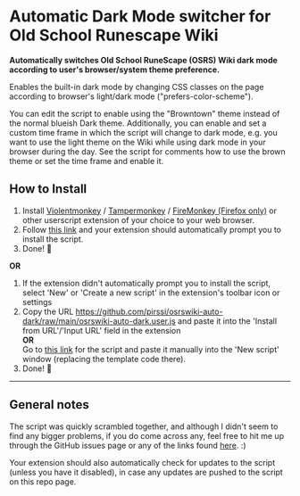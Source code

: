 # Automatic Dark Mode switcher for Old School Runescape Wiki

**Automatically switches Old School RuneScape (OSRS) Wiki dark mode according to user's browser/system theme preference.**

Enables the built-in dark mode by changing CSS classes on the page according to browser's light/dark mode ("prefers-color-scheme").

You can edit the script to enable using the "Browntown" theme instead of the normal blueish Dark theme. Additionally, you can enable and set a custom time frame in which the script will change to dark mode, e.g. you want to use the light theme on the Wiki while using dark mode in your browser during the day. See the script for comments how to use the brown theme or set the time frame and enable it.

## How to Install

1. Install
   [Violentmonkey](https://violentmonkey.github.io/) / [Tampermonkey](https://www.tampermonkey.net/) / [FireMonkey (Firefox only)](https://addons.mozilla.org/en-US/firefox/addon/firemonkey/) or other userscript extension of your choice to your web browser.
2. Follow [this link](https://github.com/pirssi/osrswiki-auto-dark/raw/main/osrswiki-auto-dark.user.js) and your extension should automatically prompt you to install the script.
3. Done! 🎉

**OR**

1. If the extension didn't automatically prompt you to install the script, select 'New' or 'Create a new script' in the extension's toolbar icon or settings
2. Copy the URL https://github.com/pirssi/osrswiki-auto-dark/raw/main/osrswiki-auto-dark.user.js and paste it into the 'Install from URL'/'Input URL' field in the extension  
    **OR**  
   Go to [this link](https://github.com/pirssi/osrswiki-auto-dark/raw/main/osrswiki-auto-dark.user.js) for the script and paste it manually into the 'New script' window (replacing the template code there).
3. Done! 🎉

---

## General notes

The script was quickly scrambled together, and although I didn't seem to find any bigger problems, if you do come across any, feel free to hit me up through the GitHub issues page or any of the links found [here](https://pirss.in/). :)

Your extension should also automatically check for updates to the script (unless you have it disabled), in case any updates are pushed to the script on this repo page.
